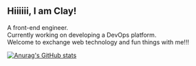 <!---
ClayLeee/ClayLeee is a ✨ special ✨ repository because its `README.md` (this file) appears on your GitHub profile.
You can click the Preview link to take a look at your changes.
--->

## Hiiiiii, I am Clay!
A front-end engineer.    
Currently working on developing a DevOps platform.  
Welcome to exchange web technology and fun things with me!!!  

[![Anurag's GitHub stats](https://github-readme-stats.vercel.app/api?username=ClayLeee&show_icons=true&theme=gruvbox)](https://github.com/anuraghazra/github-readme-stats)
